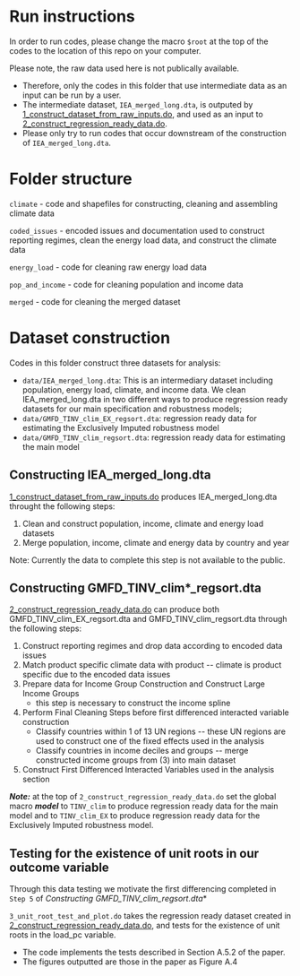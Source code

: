 # Run instructions

In order to run codes, please change the macro `$root` at the top of the codes to the location of this repo on your computer. 

Please note, the raw data used here is not publically available. 
* Therefore, only the codes in this folder that use intermediate data as an input can be run by a user. 
* The intermediate dataset, `IEA_merged_long.dta`, is outputed by  [1_construct_dataset_from_raw_inputs.do](https://gitlab.com/ClimateImpactLab/Impacts/energy-code-release/blob/master/0_make_dataset/1_construct_dataset_from_raw_inputs.do), and used as an input to [2_construct_regression_ready_data.do](https://gitlab.com/ClimateImpactLab/Impacts/energy-code-release/blob/master/0_make_dataset/2_construct_regression_ready_data.do).  
* Please only try to run codes that occur downstream of the construction of `IEA_merged_long.dta`.

# Folder structure

`climate` - code and shapefiles for constructing, cleaning and assembling climate data

`coded_issues` - encoded issues and documentation used to construct reporting regimes, clean the energy load data, and construct the climate data

`energy_load` - code for cleaning raw energy load data

`pop_and_income` - code for cleaning population and income data

`merged` - code for cleaning the merged dataset

# Dataset construction

Codes in this folder construct three datasets for analysis:
* `data/IEA_merged_long.dta`: This is an intermediary dataset including population, energy load, climate, and income data. We clean IEA_merged_long.dta in two different ways to produce regression ready datasets for our main specification and robustness models;
* `data/GMFD_TINV_clim_EX_regsort.dta`: regression ready data for estimating the Exclusively Imputed robustness model
* `data/GMFD_TINV_clim_regsort.dta`: regression ready data for estimating the main model

## Constructing IEA_merged_long.dta

[1_construct_dataset_from_raw_inputs.do](https://gitlab.com/ClimateImpactLab/Impacts/energy-code-release/blob/master/0_make_dataset/1_construct_dataset_from_raw_inputs.do) produces IEA_merged_long.dta throught the following steps:
1. Clean and construct population, income, climate and energy load datasets
2. Merge population, income, climate and energy data by country and year

Note: Currently the data to complete this step is not available to the public.

## Constructing GMFD_TINV_clim*_regsort.dta

[2_construct_regression_ready_data.do](https://gitlab.com/ClimateImpactLab/Impacts/energy-code-release/blob/master/0_make_dataset/2_construct_regression_ready_data.do) can produce both GMFD_TINV_clim_EX_regsort.dta and GMFD_TINV_clim_regsort.dta through the following steps:
1. Construct reporting regimes and drop data according to encoded data issues
2. Match product specific climate data with product -- climate is product specific due to the encoded data issues
3. Prepare data for Income Group Construction and Construct Large Income Groups 
    * this step is necessary to construct the income spline
4. Perform Final Cleaning Steps before first differenced interacted variable construction
	* Classify countries within 1 of 13 UN regions -- these UN regions are used to construct one of the fixed effects used in the analysis
	* Classify countries in income deciles and groups -- merge constructed income groups from (3) into main dataset
5. Construct First Differenced Interacted Variables used in the analysis section

***Note:*** at the top of `2_construct_regression_ready_data.do` set the global macro ***model*** to `TINV_clim` to produce regression ready data for the main model and to `TINV_clim_EX` to produce regression ready data for the Exclusively Imputed robustness model.

## Testing for the existence of unit roots in our outcome variable
Through this data testing we motivate the first differencing completed in `Step 5` of **Constructing GMFD_TINV_clim*_regsort.dta**

`3_unit_root_test_and_plot.do` takes the regression ready dataset created in [2_construct_regression_ready_data.do](https://gitlab.com/ClimateImpactLab/Impacts/energy-code-release/blob/master/0_make_dataset/2_construct_regression_ready_data.do), and tests for the existence of unit roots in the load_pc variable.
* The code implements the tests described in Section A.5.2 of the paper. 
* The figures outputted are those in the paper as Figure A.4 
